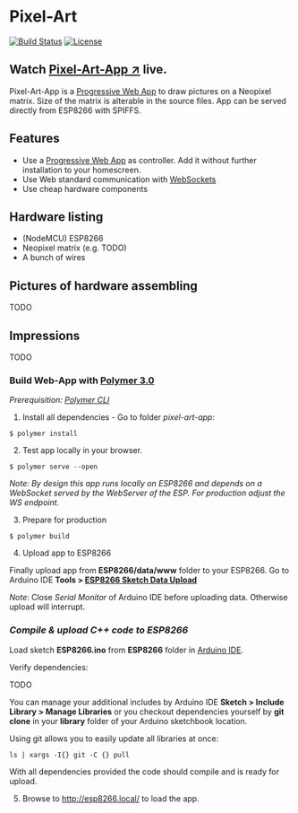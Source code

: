 # Pixel-Art

[![Build Status](https://travis-ci.org/hunsalz/pixel-art.svg?branch=master)](https://travis-ci.org/hunsalz/pixel-art)
[![License](https://img.shields.io/badge/license-MIT%20License-blue.svg)](http://doge.mit-license.org)

## Watch [Pixel-Art-App ↗](https://hunsalz.github.io/pixel-art/) live.

Pixel-Art-App is a [Progressive Web App](https://en.wikipedia.org/wiki/Progressive_web_applications) to draw pictures on a Neopixel matrix. Size of the matrix is alterable in the source files. App can be served directly from ESP8266 with SPIFFS.

## Features

* Use a [Progressive Web App](https://en.wikipedia.org/wiki/Progressive_web_applications) as controller. Add it without further installation to your homescreen.
* Use Web standard communication with [WebSockets](https://developer.mozilla.org/de/docs/WebSockets)
* Use cheap hardware components

## Hardware listing

* (NodeMCU) ESP8266
* Neopixel matrix (e.g. TODO)
* A bunch of wires

## Pictures of hardware assembling

TODO

## Impressions

TODO 

### Build Web-App with [Polymer 3.0](https://polymer-library.polymer-project.org/3.0/docs/devguide/feature-overview)

*Prerequisition: [Polymer CLI](https://www.npmjs.com/package/polymer-cli)*

1. Install all dependencies - Go to folder *pixel-art-app*:

```
$ polymer install
```

2. Test app locally in your browser. 

```
$ polymer serve --open
```

_Note: By design this app runs locally on ESP8266 and depends on a WebSocket served by the WebServer of the ESP. For production adjust the WS endpoint._

3. Prepare for production

```
$ polymer build
```

4. Upload app to ESP8266

Finally upload app from __ESP8266/data/www__ folder to your ESP8266. Go to Arduino IDE __Tools > [ESP8266 Sketch Data Upload](https://github.com/esp8266/arduino-esp8266fs-plugin)__

*Note*: Close _Serial Monitor_ of Arduino IDE before uploading data. Otherwise upload will interrupt.

### *Compile & upload C++ code to ESP8266*

Load sketch __ESP8266.ino__ from __ESP8266__ folder in [Arduino IDE](https://www.arduino.cc/en/main/software).

Verify dependencies:

TODO

You can manage your additional includes by Arduino IDE __Sketch > Include Library > Manage Libraries__ or you checkout dependencies yourself by __git clone__ in your __library__ folder of your Arduino sketchbook location.

Using git allows you to easily update all libraries at once:

```
ls | xargs -I{} git -C {} pull
```

With all dependencies provided the code should compile and is ready for upload.

5. Browse to http://esp8266.local/ to load the app.